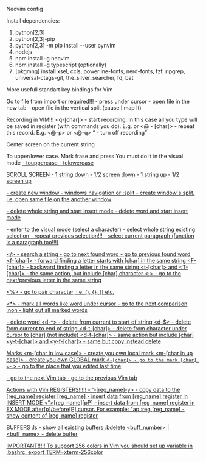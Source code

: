 Neovim config

Install dependencies:
1. python[2,3]
2. python[2,3]-pip
3. python[2,3] -m pip install --user pynvim
4. nodejs
5. npm install -g neovim
6. npm install -g typescript (optionally)
7. [pkgmng] install xsel, ccls, powerline-fonts, nerd-fonts, fzf, ripgrep, universal-ctags-git, the_silver_searcher, fd, bat

More usefull standart key bindings for Vim

Go to file from import or required!!!
<g-f> - press under cursor
<Ctrl-w-g-f> - open file in the new tab
<Ctrl-w-f> - open file in the vertical split (cause I map It)

Recording in VIM!!!
<q-[char]> - start recording. In this case all you type will be saved in
register (with commands you do). E.g. <q-p> or <q-o>
<@ - [char]> - repeat this record. E.g. <@-p> or <@-q>
<q> - turn off recording

Center screen on the current string
<zz>

To upper/lower case. Mark frase and press
You must do it in the visual mode
<U> - touppercase
<u> - tolowercase

SCROLL SCREEN
<Ctrl-e> - 1 string down
<Ctrl-d> - 1/2 screen down
<Ctrl-y> - 1 string up
<Ctrl-u> - 1/2 screen up

<Ctrl-w-n> - create new window
<Ctrl-w-hjklw> - windows navigation
<Ctrl-w-s> or :split - create window`s split, i.e. open same file on the another window

<cc> - delete whole string and start insert mode
<cw> - delete word and start insert mode

<v> - enter to the visual mode (select a character)
<Shift-v> - select whole string
existing selection
<gv> - repeat previous selection!!!
<vip> - select current paragraph (function is a paragraph too!!!)

</> - search a string
<n> - go to next found word
<Shift-n> - go to previous found word
<f-[char]> - forward finding a letter starts with [char] in the same string
<F-[char]> - backward finding a letter in the same string
<t-[char]> and <T-[char]> - the same action, but include [char] character
<;> - go to the next/previous letter in the same string

<%> - go to pair character, i.e. (), {}, [] etc.

<*> - mark all words like word under cursor
<n> - go to the next comparison
:noh - light out all marked words

<dw> - delete word
<d-^> - delete from current to start of string
<d-$> - delete from current to end of string
<d-t-[char]> - delete from character under cursor to [char] (not include)
<d-f-[char]> - same action but include [char]
<y-t-[char]> and <y-f-[char]> - same but copy instead delete

Marks
<m-[char in low case]> - create you own local mark
<m-[char in up case]> - create you own GLOBAL mark
<`-[char]> - go to the mark [char]
<`-.> - go to the place that you edited last time

<g-t> - go to the next Vim tab
<g-T> - go to the previous Vim tab

Actions with Vim REGISTERS!!!!!
<"-[reg_name]-y> - copy data to the [reg_name] register
<Ctrl-r>[reg_name] - insert data from [reg_name] register in INSERT MODE
<">[reg_name][pP] - insert data from [reg_name] register in EX MODE
after[p]/before[P] cursor. For example: "ap
:reg [reg_name] - show content of [reg_name] register

BUFFERS
:ls - show all existing buffers
:bdelete <buff_number> | <buff_name> - delete buffer

IMPORTANT!!!!!
To support 256 colors in Vim you should set up variable in .bashrc:
export TERM=xterm-256color
